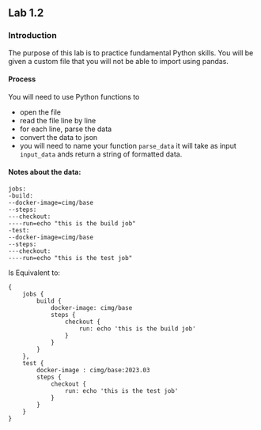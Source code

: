 ## Lab 1.2

### Introduction
The purpose of this lab is to practice fundamental Python skills. You will be given a custom file that you will not be able to import using pandas. 

#### Process
You will need to use Python functions to     
- open the file
- read the file line by line 
- for each line, parse the data    
- convert the data to json
- you will need to name your function ```parse_data``` it will take as input  ```input_data``` ands return a string of formatted data. 

#### Notes about the data: 

```
jobs:
-build:
--docker-image=cimg/base
--steps:
---checkout:
----run=echo "this is the build job"
-test:
--docker-image=cimg/base
--steps:
---checkout:
----run=echo "this is the test job"
```
Is Equivalent to: 
```
{
    jobs {
        build {
            docker-image: cimg/base
            steps {
                checkout {
                    run: echo 'this is the build job'
                }
            }
        }
    },
    test {
        docker-image : cimg/base:2023.03
        steps {
            checkout {
                run: echo 'this is the test job'
            }
        }
    }
} 
```
